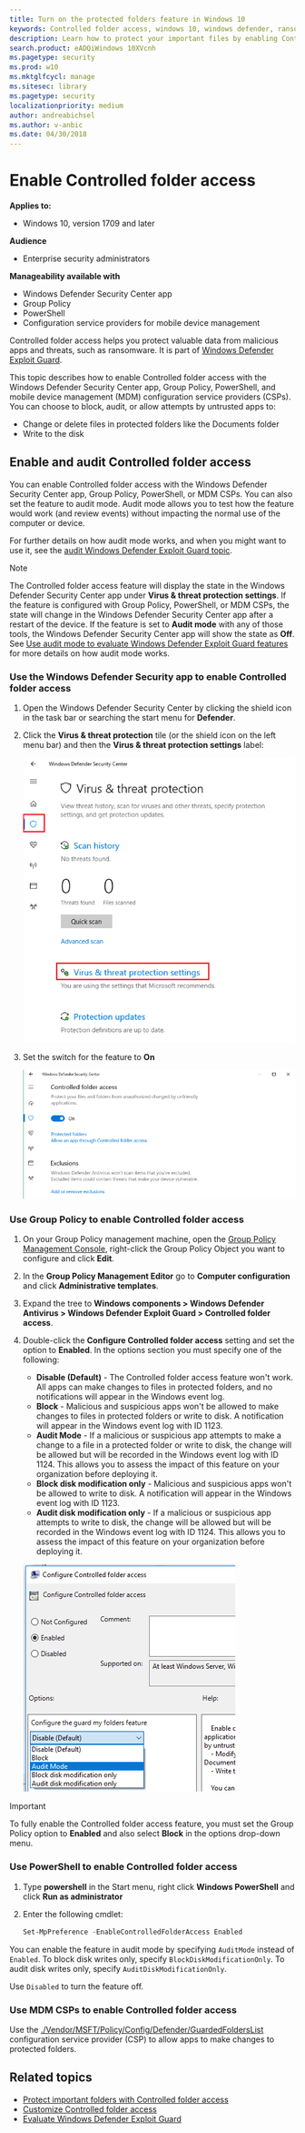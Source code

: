 ```yaml
---
title: Turn on the protected folders feature in Windows 10
keywords: Controlled folder access, windows 10, windows defender, ransomware, protect, files, folders, enable, turn on, use
description: Learn how to protect your important files by enabling Controlled folder access
search.product: eADQiWindows 10XVcnh
ms.pagetype: security
ms.prod: w10
ms.mktglfcycl: manage
ms.sitesec: library
ms.pagetype: security
localizationpriority: medium
author: andreabichsel
ms.author: v-anbic
ms.date: 04/30/2018
---
```




# Enable Controlled folder access


**Applies to:**

- Windows 10, version 1709 and later



**Audience**

- Enterprise security administrators


**Manageability available with**

- Windows Defender Security Center app
- Group Policy
- PowerShell
- Configuration service providers for mobile device management


Controlled folder access helps you protect valuable data from malicious apps and threats, such as ransomware. It is part of [Windows Defender Exploit Guard](windows-defender-exploit-guard.md).

This topic describes how to enable Controlled folder access with the Windows Defender Security Center app, Group Policy, PowerShell, and mobile device management (MDM) configuration service providers (CSPs). You can choose to block, audit, or allow attempts by untrusted apps to:

- Change or delete files in protected folders like the Documents folder
- Write to the disk


## Enable and audit Controlled folder access

You can enable Controlled folder access with the Windows Defender Security Center app, Group Policy, PowerShell, or MDM CSPs. You can also set the feature to audit mode. Audit mode allows you to test how the feature would work (and review events) without impacting the normal use of the computer or device.

For further details on how audit mode works, and when you might want to use it, see the [audit Windows Defender Exploit Guard topic](audit-windows-defender-exploit-guard.md).

>[!NOTE]
>The Controlled folder access feature will display the state in the Windows Defender Security Center app under **Virus & threat protection settings**.
>If the feature is configured with Group Policy, PowerShell, or MDM CSPs, the state will change in the Windows Defender Security Center app after a restart of the device.
>If the feature is set to **Audit mode** with any of those tools, the Windows Defender Security Center app will show the state as **Off**.
>See [Use audit mode to evaluate Windows Defender Exploit Guard features](audit-windows-defender-exploit-guard.md) for more details on how audit mode works.


### Use the Windows Defender Security app to enable Controlled folder access

1. Open the Windows Defender Security Center by clicking the shield icon in the task bar or searching the start menu for **Defender**.

2. Click the **Virus & threat protection** tile (or the shield icon on the left menu bar) and then the **Virus & threat protection settings** label:

    ![Screenshot of the Virus & threat protection settings label in the Windows Defender Security Center](../windows-defender-antivirus/images/defender/wdav-protection-settings-wdsc.png)
    
3.	Set the switch for the feature to **On**

    ![Screenshot of the CFA feature switched to On](images/cfa-on.png)

### Use Group Policy to enable Controlled folder access

1.  On your Group Policy management machine, open the [Group Policy Management Console](https://technet.microsoft.com/library/cc731212.aspx), right-click the Group Policy Object you want to configure and click **Edit**.

3.  In the **Group Policy Management Editor** go to **Computer configuration** and click **Administrative templates**.

5.  Expand the tree to **Windows components > Windows Defender Antivirus > Windows Defender Exploit Guard > Controlled folder access**.

6. Double-click the **Configure Controlled folder access** setting and set the option to **Enabled**. In the options section you must specify one of the following:
    - **Disable (Default)** - The Controlled folder access feature won't work. All apps can make changes to files in protected folders, and no notifications will appear in the Windows event log.
    - **Block** - Malicious and suspicious apps won't be allowed to make changes to files in protected folders or write to disk. A notification will appear in the Windows event log with ID 1123.
    - **Audit Mode** - If a malicious or suspicious app attempts to make a change to a file in a protected folder or write to disk, the change will be allowed but will be recorded in the Windows event log with ID 1124. This allows you to assess the impact of this feature on your organization before deploying it.
    - **Block disk modification only** - Malicious and suspicious apps won't be allowed to write to disk. A notification will appear in the Windows event log with ID 1123.
    - **Audit disk modification only** - If a malicious or suspicious app attempts to write to disk, the change will be allowed but will be recorded in the Windows event log with ID 1124. This allows you to assess the impact of this feature on your organization before deploying it.

    ![Screenshot of group policy option with Enabled and then Enable selected in the drop down](images/cfa-gp-enable.png)

>[!IMPORTANT]
>To fully enable the Controlled folder access feature, you must set the Group Policy option to **Enabled** and also select **Block** in the options drop-down menu.

### Use PowerShell to enable Controlled folder access

1. Type **powershell** in the Start menu, right click **Windows PowerShell** and click **Run as administrator**
2. Enter the following cmdlet:

    ```PowerShell
    Set-MpPreference -EnableControlledFolderAccess Enabled
    ```

You can enable the feature in audit mode by specifying `AuditMode` instead of `Enabled`. To block disk writes only, specify `BlockDiskModificationOnly`. To audit disk writes only, specify `AuditDiskModificationOnly`.

Use `Disabled` to turn the feature off.

### Use MDM CSPs to enable Controlled folder access

Use the [./Vendor/MSFT/Policy/Config/Defender/GuardedFoldersList](https://docs.microsoft.com/en-us/windows/client-management/mdm/policy-csp-defender#defender-guardedfolderslist) configuration service provider (CSP) to allow apps to make changes to protected folders. 


## Related topics

- [Protect important folders with Controlled folder access](controlled-folders-exploit-guard.md)
- [Customize Controlled folder access](customize-controlled-folders-exploit-guard.md) 
- [Evaluate Windows Defender Exploit Guard](evaluate-windows-defender-exploit-guard.md)
